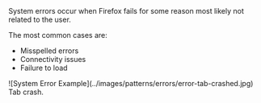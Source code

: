 <div class="grid-2">
<div markdown="1">
System errors occur when Firefox fails for some reason most likely not related to the user.

The most common cases are:

* Misspelled errors
* Connectivity issues
* Failure to load
</div>
<div markdown="1">
![System Error Example](../images/patterns/errors/error-tab-crashed.jpg)

<figcaption>Tab crash.</figcaption>
</div>
</div>
